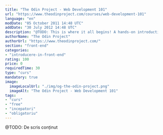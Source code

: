 ```yaml
---
title: "The Odin Project - Web Development 101"
url: "https://www.theodinproject.com/courses/web-development-101"
language: "en"
modDate: "05 October 2011 14:48 UTC"
addDate: "30 July 2012 14:48 UTC"
description: "@TODO: This is where it all begins! A hands-on introduction to all of the essential tools you'll need to build real, working websites. You'll learn what web developers actually do – the foundations you'll need for later courses."
authorName: "The Odin Project"
authorUrl: "https://www.theodinproject.com/"
section: "front-end"
categories:
- "introducere-in-front-end"
rating: 100
price: 0
requiredTime: 30
type: "curs"
mandatory: true
image:
  imageLocalUrl: "./img/og-the-odin-project.png"
  imageAlt: "The Odin Project - Web Development 101"
tags:
- "curs"
- "free"
- "incepatori"
- "obligatoriu"
---
```


@TODO: De scris conținut
